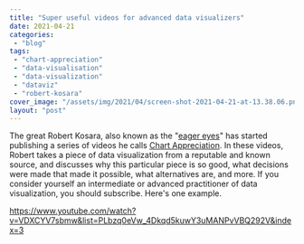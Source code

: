 ```yaml
---
title: "Super useful videos for advanced data visualizers"
date: 2021-04-21
categories: 
 - "blog"
tags: 
 - "chart-appreciation"
 - "data-visualisation"
 - "data-visualization"
 - "dataviz"
 - "robert-kosara"
cover_image: "/assets/img/2021/04/screen-shot-2021-04-21-at-13.38.06.png"
layout: "post"
---
```


The great Robert Kosara, also known as the "[eager eyes](https://eagereyes.org)" has started publishing a series of videos he calls [Chart Appreciation](https://www.youtube.com/watch?v=ftqNuw9H7h8&list=PLbzq0eVw_4Dkqd5kuwY3uMANPvVBQ292V). In these videos, Robert takes a piece of data visualization from a reputable and known source, and discusses why this particular piece is so good, what decisions were made that made it possible, what alternatives are, and more. If you consider yourself an intermediate or advanced practitioner of data visualization, you should subscribe. Here's one example.

<https://www.youtube.com/watch?v=VDXCYV7sbmw&list=PLbzq0eVw_4Dkqd5kuwY3uMANPvVBQ292V&index=3>
